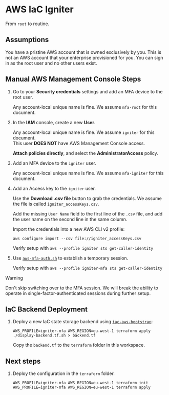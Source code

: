 # AWS IaC Igniter

From `root` to routine.

## Assumptions

You have a pristine AWS account that is owned exclusively by you.
This is not an AWS account that your enterprise provisioned for you.
You can sign in as the root user and no other users exist.

## Manual AWS Management Console Steps

1. Go to your **Security credentials** settings and add an MFA device to the root user.

   Any account-local unique name is fine. We assume `mfa-root` for this document.

1. In the **IAM** console, create a new **User**.

   Any account-local unique name is fine. We assume `igniter` for this document.  
   This user **DOES NOT** have AWS Management Console access.

   **Attach policies directly**, and select the **AdministratorAccess** policy.

1. Add an MFA device to the `igniter` user.

   Any account-local unique name is fine. We assume `mfa-igniter` for this document.

1. Add an Access key to the `igniter` user.

   Use the **Download .csv file** button to grab the credentials. We assume the file is called `igniter_accessKeys.csv`.

   Add the missing `User Name` field to the first line of the `.csv` file, and add the user name on the second line in the same column.

   Import the credentials into a new AWS CLI v2 profile:

   ```shell
   aws configure import --csv file://igniter_accessKeys.csv
   ```

   Verify setup with `aws --profile igniter sts get-caller-identity`

1. Use [`aws-mfa-auth.sh`](https://github.com/toshitanaa/aws-cli-mfa-auth) to establish a temporary session.

   Verify setup with `aws --profile igniter-mfa sts get-caller-identity`

> [!WARNING]
> Don't skip switching over to the MFA session. We will break the ability to operate in single-factor-authenticated sessions during further setup.

## IaC Backend Deployment

1. Deploy a new IaC state storage backend using [`iac-aws-bootstrap`](https://github.com/oliversalzburg/iac-aws-bootstrap):

   ```shell
   AWS_PROFILE=igniter-mfa AWS_REGION=eu-west-1 terraform apply
   ./display-backend.tf.sh > backend.tf
   ```

   Copy the `backend.tf` to the `terraform` folder in this workspace.

## Next steps

1. Deploy the configuration in the `terraform` folder.

   ```shell
   AWS_PROFILE=igniter-mfa AWS_REGION=eu-west-1 terraform init
   AWS_PROFILE=igniter-mfa AWS_REGION=eu-west-1 terraform apply
   ```
